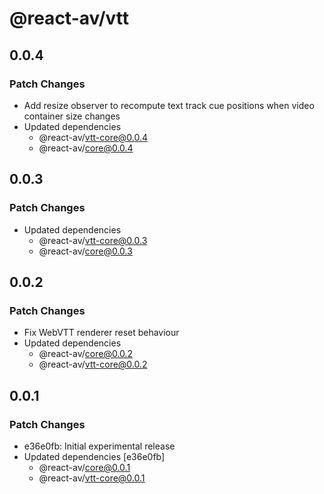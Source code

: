 # @react-av/vtt

## 0.0.4

### Patch Changes

- Add resize observer to recompute text track cue positions when video container size changes
- Updated dependencies
  - @react-av/vtt-core@0.0.4
  - @react-av/core@0.0.4

## 0.0.3

### Patch Changes

- Updated dependencies
  - @react-av/vtt-core@0.0.3
  - @react-av/core@0.0.3

## 0.0.2

### Patch Changes

- Fix WebVTT renderer reset behaviour
- Updated dependencies
  - @react-av/core@0.0.2
  - @react-av/vtt-core@0.0.2

## 0.0.1

### Patch Changes

- e36e0fb: Initial experimental release
- Updated dependencies [e36e0fb]
  - @react-av/core@0.0.1
  - @react-av/vtt-core@0.0.1
